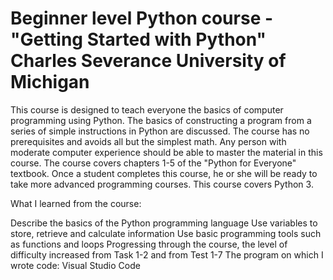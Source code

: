 # Beginner level Python course - "Getting Started with Python" Charles Severance University of Michigan

This course is designed to teach everyone the basics of computer programming using Python. The basics of constructing a program from a series of simple instructions in Python are discussed. The course has no prerequisites and avoids all but the simplest math. Any person with moderate computer experience should be able to master the material in this course. The course covers chapters 1-5 of the "Python for Everyone" textbook. Once a student completes this course, he or she will be ready to take more advanced programming courses. This course covers Python 3.

What I learned from the course:

Describe the basics of the Python programming language
Use variables to store, retrieve and calculate information
Use basic programming tools such as functions and loops
Progressing through the course, the level of difficulty increased from Task 1-2 and from Test 1-7 The program on which I wrote code: Visual Studio Code

